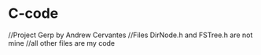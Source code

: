 # C-code
//Project Gerp by Andrew Cervantes
//Files DirNode.h and FSTree.h are not mine
//all other files are my code

